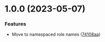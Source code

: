 # 1.0.0 (2023-05-07)


### Features

* Move to namespaced role names ([74108aa](https://github.com/de-it-krachten/ansible-role-nginx_docker/commit/74108aa3ed2292178fb0add79b9b0f12f918d86e))
